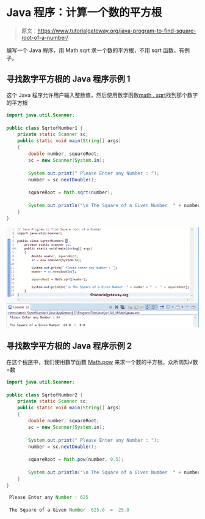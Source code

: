 # Java 程序：计算一个数的平方根

> 原文：<https://www.tutorialgateway.org/java-program-to-find-square-root-of-a-number/>

编写一个 Java 程序，用 Math.sqrt 求一个数的平方根，不用 sqrt 函数，有例子。

## 寻找数字平方根的 Java 程序示例 1

这个 Java 程序允许用户输入整数值，然后使用数学函数[math . sqrt](https://www.tutorialgateway.org/java-sqrt-function/)找到那个数字的平方根

```java
import java.util.Scanner;

public class SqrtofNumber1 {
	private static Scanner sc;
	public static void main(String[] args) 
	{
		double number, squareRoot;
		sc = new Scanner(System.in);

		System.out.print(" Please Enter any Number : ");
		number = sc.nextDouble();		

		squareRoot = Math.sqrt(number);

		System.out.println("\n The Square of a Given Number  " + number + "  =  " + squareRoot);
	}
}
```

![Java Program to Find Square root of a Number 1](img/87aa761752931bfcda4897be4596b0e6.png)

## 寻找数字平方根的 Java 程序示例 2

在这个[程序](https://www.tutorialgateway.org/learn-java-programs/)中，我们使用数学函数 [Math.pow](https://www.tutorialgateway.org/java-pow-function/) 来求一个数的平方根。众所周知√数=数

```java
import java.util.Scanner;

public class SqrtofNumber2 {
	private static Scanner sc;
	public static void main(String[] args) 
	{
		double number, squareRoot;
		sc = new Scanner(System.in);

		System.out.print(" Please Enter any Number : ");
		number = sc.nextDouble();		

		squareRoot = Math.pow(number, 0.5);

		System.out.println("\n The Square of a Given Number  " + number + "  =  " + squareRoot);
	}
}
```

```java
 Please Enter any Number : 625

 The Square of a Given Number  625.0  =  25.0
```